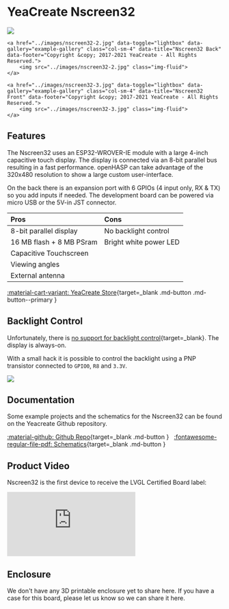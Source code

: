 # YeaCreate Nscreen32

<div class="row justify-content-center">
    <a href="../images/nscreen32-1.jpg" data-toggle="lightbox" data-gallery="example-gallery" class="col-sm-4" data-title="Nscreen32 Front" data-footer="Copyright &copy; 2017-2021 YeaCreate - All Rights Reserved.">
        <img src="../images/nscreen32-1.jpg" class="img-fluid">
    </a>

    <a href="../images/nscreen32-2.jpg" data-toggle="lightbox" data-gallery="example-gallery" class="col-sm-4" data-title="Nscreen32 Back" data-footer="Copyright &copy; 2017-2021 YeaCreate - All Rights Reserved.">
        <img src="../images/nscreen32-2.jpg" class="img-fluid">
    </a>

    <a href="../images/nscreen32-3.jpg" data-toggle="lightbox" data-gallery="example-gallery" class="col-sm-4" data-title="Nscreen32 Front" data-footer="Copyright &copy; 2017-2021 YeaCreate - All Rights Reserved.">
        <img src="../images/nscreen32-3.jpg" class="img-fluid">
    </a>
</div>


## Features

The Nscreen32 uses an ESP32-WROVER-IE module with a large 4-inch capacitive touch display.
The display is connected via an 8-bit parallel bus resulting in a fast performance.
openHASP can take advantage of the 320x480 resolution to show a large custom user-interface.

On the back there is an expansion port with 6 GPIOs (4 input only, RX & TX) so you add inputs if needed.
The development board can be powered via micro USB or the 5V-in JST connector.

| Pros                     | Cons
|:-----                    |:----
| 8-bit parallel display   | No backlight control 
| 16 MB flash + 8 MB PSram | Bright white power LED
| Capacitive Touchscreen
| Viewing angles
| External antenna

[:material-cart-variant: YeaCreate Store][1]{target=_blank .md-button .md-button--primary }


## Backlight Control

Unfortunately, there is [no support for backlight control][2]{target=_blank}. The display is always-on.

With a small hack it is possible to control the backlight using a PNP transistor connected to `GPIO0`, `R8` and `3.3V`.

<div class="row justify-content-center">
        <a href="../images/nscreen32-hack.jpg" data-toggle="lightbox" data-gallery="example-gallery" class="col-sm-6" data-title="Yeacreate Nscreen32 backlight hack" data-footer="Image provided by arovak">
            <img src="../images/nscreen32-hack.jpg" class="img-fluid">
        </a>
</div>

## Documentation

Some example projects and the schematics for the Nscreen32 can be found on the Yeacreate Github repository.

[:material-github: Github Repo][3]{target=_blank .md-button } &nbsp;
[:fontawesome-regular-file-pdf: Schematics][4]{target=_blank .md-button }


## Product Video

Nscreen32 is the first device to receive the LVGL Certified Board label:

<div class="embed-responsive embed-responsive-16by9" style="max-width:560px; margin:auto;">
    <iframe title="YouTube video player" src="https://www.youtube.com/embed/9lDxJRI9BwM?rel=0&controls=1" class="embed-responsive-item" frameborder="0" allow="accelerometer; clipboard-write; encrypted-media; gyroscope; picture-in-picture" allowfullscreen>
    </iframe>
</div>

## Enclosure

We don't have any 3D printable enclosure yet to share here.
If you have a case for this board, please let us know so we can share it here.


[1]: https://store.yeacreate.com/products/3
[2]: https://github.com/yeacreate-opensources/Nscreen_32/issues/2
[3]: https://github.com/yeacreate-opensources/Nscreen_32
[4]: https://github.com/yeacreate-opensources/Nscreen_32/blob/master/documents/Schematic.pdf